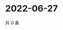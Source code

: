 # 2022-06-27

共 0 条

<!-- BEGIN WEIBO -->
<!-- 最后更新时间 Mon Jun 27 2022 23:01:29 GMT+0800 (China Standard Time) -->

<!-- END WEIBO -->
